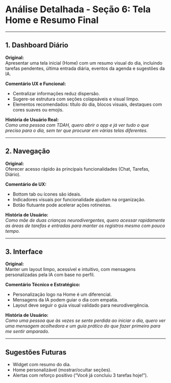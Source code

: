 # Análise Detalhada - Seção 6: Tela Home e Resumo Final

---

## **1. Dashboard Diário**

**Original:**  
Apresentar uma tela inicial (Home) com um resumo visual do dia, incluindo tarefas pendentes, última entrada diária, eventos da agenda e sugestões da IA.

**Comentário UX e Funcional:**  
- Centralizar informações reduz dispersão.  
- Sugere-se estrutura com seções colapsáveis e visual limpo.  
- Elementos recomendados: título do dia, blocos visuais, destaques com cores suaves ou emojis.

**História de Usuário Real:**  
*Como uma pessoa com TDAH, quero abrir o app e já ver tudo o que preciso para o dia, sem ter que procurar em várias telas diferentes.*

---

## **2. Navegação**

**Original:**  
Oferecer acesso rápido às principais funcionalidades (Chat, Tarefas, Diário).

**Comentário de UX:**  
- Bottom tab ou ícones são ideais.  
- Indicadores visuais por funcionalidade ajudam na organização.  
- Botão flutuante pode acelerar ações rotineiras.

**História de Usuário:**  
*Como mãe de duas crianças neurodivergentes, quero acessar rapidamente as áreas de tarefas e entradas para manter os registros mesmo com pouco tempo.*

---

## **3. Interface**

**Original:**  
Manter um layout limpo, acessível e intuitivo, com mensagens personalizadas pela IA com base no perfil.

**Comentário Técnico e Estratégico:**  
- Personalização logo na Home é um diferencial.  
- Mensagens da IA podem guiar o dia com empatia.  
- Layout deve seguir o guia visual validado para neurodivergência.

**História de Usuário:**  
*Como uma pessoa que às vezes se sente perdida ao iniciar o dia, quero ver uma mensagem acolhedora e um guia prático do que fazer primeiro para me sentir amparado.*

---

## **Sugestões Futuras**

- Widget com resumo do dia.  
- Home personalizável (mostrar/ocultar seções).  
- Alertas com reforço positivo (“Você já concluiu 3 tarefas hoje!”).